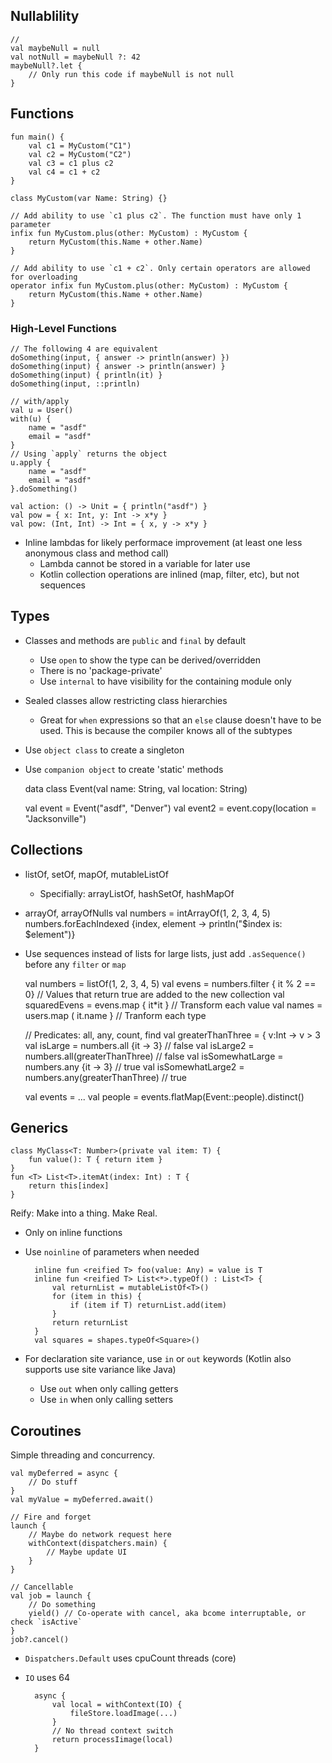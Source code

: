 

## Nullablility

    // 
    val maybeNull = null
    val notNull = maybeNull ?: 42
    maybeNull?.let {
        // Only run this code if maybeNull is not null
    }


## Functions

    fun main() {
        val c1 = MyCustom("C1")
        val c2 = MyCustom("C2")
        val c3 = c1 plus c2
        val c4 = c1 + c2
    }
    
    class MyCustom(var Name: String) {}
    
    // Add ability to use `c1 plus c2`. The function must have only 1 parameter
    infix fun MyCustom.plus(other: MyCustom) : MyCustom {
        return MyCustom(this.Name + other.Name)
    }
    
    // Add ability to use `c1 + c2`. Only certain operators are allowed for overloading
    operator infix fun MyCustom.plus(other: MyCustom) : MyCustom {
        return MyCustom(this.Name + other.Name)
    }

### High-Level Functions

    // The following 4 are equivalent
    doSomething(input, { answer -> println(answer) })
    doSomething(input) { answer -> println(answer) }
    doSomething(input) { println(it) }
    doSomething(input, ::println)

    // with/apply
    val u = User()
    with(u) {
        name = "asdf"
        email = "asdf"
    }
    // Using `apply` returns the object
    u.apply {
        name = "asdf"
        email = "asdf"
    }.doSomething()

    val action: () -> Unit = { println("asdf") }
    val pow = { x: Int, y: Int -> x*y }
    val pow: (Int, Int) -> Int = { x, y -> x*y }

- Inline lambdas for likely performace improvement (at least one less anonymous class and method call)
  - Lambda cannot be stored in a variable for later use
  - Kotlin collection operations are inlined (map, filter, etc), but not sequences


## Types
- Classes and methods are `public` and `final` by default
  - Use `open` to show the type can be derived/overridden
  - There is no 'package-private'
  - Use `internal` to have visibility for the containing module only
- Sealed classes allow restricting class hierarchies
  - Great for `when` expressions so that an `else` clause doesn't have to be used. This is because the compiler knows all of the subtypes
- Use `object class` to create a singleton
- Use `companion object` to create 'static' methods

    data class Event(val name: String, val location: String)
    
    val event = Event("asdf", "Denver")
    val event2 = event.copy(location = "Jacksonville")


## Collections

- listOf, setOf, mapOf, mutableListOf
  - Specifially: arrayListOf, hashSetOf, hashMapOf
- arrayOf, arrayOfNulls
        val numbers = intArrayOf(1, 2, 3, 4, 5)
        numbers.forEachIndexed {index, element -> println("$index is: $element")}

- Use sequences instead of lists for large lists, just add `.asSequence()` before any `filter` or `map`

    val numbers = listOf(1, 2, 3, 4, 5)
    val evens = numbers.filter { it % 2 == 0} // Values that return true are added to the new collection
    val squaredEvens = evens.map { it*it } // Transform each value
    val names = users.map ( it.name } // Tranform each type
    
    // Predicates: all, any, count, find
    val greaterThanThree = { v:Int -> v > 3
    val isLarge = numbers.all {it -> 3} // false
    val isLarge2 = numbers.all(greaterThanThree) // false
    val isSomewhatLarge = numbers.any {it -> 3} // true
    val isSomewhatLarge2 = numbers.any(greaterThanThree) // true
    
    val events = ...
    val people = events.flatMap(Event::people).distinct()


## Generics

    class MyClass<T: Number>(private val item: T) {
        fun value(): T { return item }
    }
    fun <T> List<T>.itemAt(index: Int) : T {
        return this[index]
    }
    
Reify: Make into a thing. Make Real.
- Only on inline functions
- Use `noinline` of parameters when needed

        inline fun <reified T> foo(value: Any) = value is T
        inline fun <reified T> List<*>.typeOf() : List<T> {
            val returnList = mutableListOf<T>()
            for (item in this) {
                if (item if T) returnList.add(item)
            }
            return returnList
        }
        val squares = shapes.typeOf<Square>()

- For declaration site variance, use `in` or `out` keywords (Kotlin also supports use site variance like Java)
  - Use `out` when only calling getters
  - Use `in` when only calling setters


## Coroutines
Simple threading and concurrency.

    val myDeferred = async {
        // Do stuff
    }
    val myValue = myDeferred.await()

    // Fire and forget
    launch {
        // Maybe do network request here
        withContext(dispatchers.main) {
            // Maybe update UI
        }
    }
    
    // Cancellable
    val job = launch {
        // Do something
        yield() // Co-operate with cancel, aka bcome interruptable, or check `isActive`
    }
    job?.cancel()

- `Dispatchers.Default` uses cpuCount threads (core)
- `IO` uses 64

        async {
            val local = withContext(IO) {
                fileStore.loadImage(...)
            }
            // No thread context switch
            return processIimage(local)
        }

